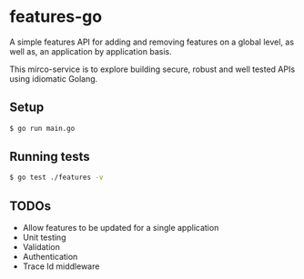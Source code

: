 # features-go
A simple features API for adding and removing features on a global level, as well as, an application by application basis.

This mirco-service is to explore building secure, robust and well tested APIs using idiomatic Golang.

## Setup
```bash
$ go run main.go
```

## Running tests
```bash
$ go test ./features -v
```

## TODOs
- Allow features to be updated for a single application
- Unit testing
- Validation
- Authentication
- Trace Id middleware